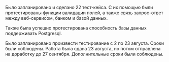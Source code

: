 Было запланировано и сделано 22 тест-кейса. С их помощью были протестированы
функции валидации полей, а также связь запрос-ответ между веб-сервисом, 
банком и базой данных. 

Также была успешно протестирована способность базы данных поддерживать 
Postgresql.

Было запланировано произвести тестирование с 2 по 23 августа. Сроки были 
соблюдены. Работа была сдана 23 августа, но потом отправлена на 
доработку до 27 сентября. Дополнительные сроки были соблюдены.